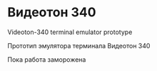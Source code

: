 # Видеотон 340
Videoton-340 terminal emulator prototype

Прототип эмулятора терминала Видеотон 340

Пока работа заморожена
